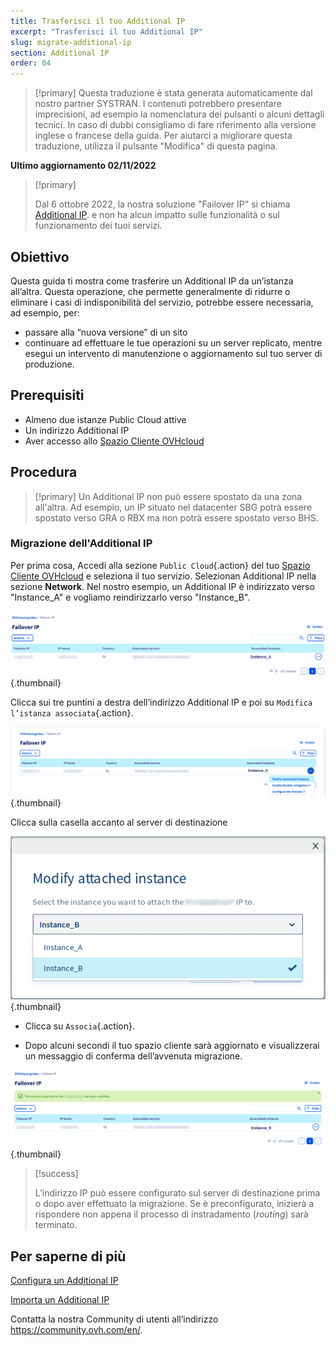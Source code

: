 ```yaml
---
title: Trasferisci il tuo Additional IP
excerpt: "Trasferisci il tuo Additional IP"
slug: migrate-additional-ip
section: Additional IP
order: 04
---
```


> [!primary]
> Questa traduzione è stata generata automaticamente dal nostro partner SYSTRAN. I contenuti potrebbero presentare imprecisioni, ad esempio la nomenclatura dei pulsanti o alcuni dettagli tecnici. In caso di dubbi consigliamo di fare riferimento alla versione inglese o francese della guida. Per aiutarci a migliorare questa traduzione, utilizza il pulsante "Modifica" di questa pagina.
>

**Ultimo aggiornamento 02/11/2022**

> [!primary]
>
> Dal 6 ottobre 2022, la nostra soluzione "Failover IP" si chiama [Additional IP](https://www.ovhcloud.com/it/network/additional-ip/). e non ha alcun impatto sulle funzionalità o sul funzionamento dei tuoi servizi.
>

## Obiettivo
Questa guida ti mostra come trasferire un Additional IP da un’istanza all’altra. Questa operazione, che permette generalmente di ridurre o eliminare i casi di indisponibilità del servizio, potrebbe essere necessaria, ad esempio, per:

- passare alla “nuova versione” di un sito
- continuare ad effettuare le tue operazioni su un server replicato, mentre esegui un intervento di manutenzione o aggiornamento sul tuo server di produzione.


## Prerequisiti

- Almeno due istanze Public Cloud attive
- Un indirizzo Additional IP
- Aver accesso allo [Spazio Cliente OVHcloud](https://www.ovh.com/auth/?action=gotomanager&from=https://www.ovh.it/&ovhSubsidiary=it)


## Procedura

> [!primary]
> Un Additional IP non può essere spostato da una zona all'altra. Ad esempio, un IP situato nel datacenter SBG potrà essere spostato verso GRA o RBX ma non potrà essere spostato verso BHS.
> 

### Migrazione dell'Additional IP

Per prima cosa, Accedi alla sezione `Public Cloud`{.action} del tuo [Spazio Cliente OVHcloud](https://www.ovh.com/auth/?action=gotomanager&from=https://www.ovh.it/&ovhSubsidiary=it) e seleziona il tuo servizio. Selezionan Additional IP nella sezione **Network**.
Nel nostro esempio, un Additional IP è indirizzato verso "Instance_A" e vogliamo reindirizzarlo verso "Instance_B".

![IP-failover](images/failover2022.png){.thumbnail}

Clicca sui tre puntini a destra dell’indirizzo Additional IP e poi su `Modifica l’istanza associata`{.action}.

![IP-failover](images/modify1.2022.png){.thumbnail}

Clicca sulla casella accanto al server di destinazione

![IP-failover](images/modify1.png){.thumbnail}

- Clicca su `Associa`{.action}.

- Dopo alcuni secondi il tuo spazio cliente sarà aggiornato e visualizzerai un messaggio di conferma dell’avvenuta migrazione.

![IP-failover](images/modify2.2022.png){.thumbnail}

> [!success]
>
> L’indirizzo IP può essere configurato sul server di destinazione prima o dopo aver effettuato la migrazione. Se è preconfigurato, inizierà a rispondere non appena il processo di instradamento (<i>routing</i>) sarà terminato.
>

## Per saperne di più

[Configura un Additional IP](https://docs.ovh.com/it/publiccloud/network-services/configure-additional-ip/)

[Importa un Additional IP](https://docs.ovh.com/it/publiccloud/network-services/import-additional-ip/)

Contatta la nostra Community di utenti all’indirizzo <https://community.ovh.com/en/>.